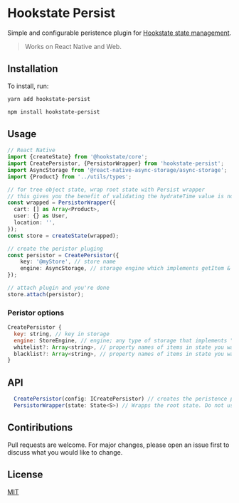 # Hookstate Persist

Simple and configurable peristence plugin for [Hookstate state management](https://hookstate.js.org/).

> Works on React Native and Web.


## Installation

To install, run:

```bash
yarn add hookstate-persist
```

```bash
npm install hookstate-persist
```


## Usage
```Typescript
// React Native
import {createState} from '@hookstate/core';
import CreatePersistor, {PersistorWrapper} from 'hookstate-persist';
import AsyncStorage from '@react-native-async-storage/async-storage';
import {Product} from '../utils/types';

// for tree object state, wrap root state with Persist wrapper
// this gives you the benefit of validating the hydrateTime value is not null
const wrapped = PersistorWrapper({
  cart: [] as Array<Product>,
  user: {} as User,
  location: '',
});
const store = createState(wrapped);

// create the peristor pluging
const persistor = CreatePersistor({
	key: '@myStore', // store name
	engine: AsyncStorage, // storage engine which implements getItem & setItem
});

// attach plugin and you're done
store.attach(persistor);

```
### Peristor options

```js
CreatePersistor {
  key: string, // key in storage
  engine: StoreEngine, // engine; any type of storage that implements "getItem" and "setItem" eg AsyncStorage or localStorage
  whitelist?: Array<string>, // property names of items in state you want to persist (optional)
  blacklist?: Array<string>, // property names of items in state you want excluded from storage(optional)
}

```

## API

```js
  CreatePersistor(config: ICreatePersistor) // creates the peristence plugin
  PersistorWrapper(state: State<S>) // Wrapps the root state. Do not use if root state is not map/tree like
```

## Contiributions
Pull requests are welcome. For major changes, please open an issue first to discuss what you would like to change.

## License

 [MIT](https://choosealicense.com/licenses/mit/)
